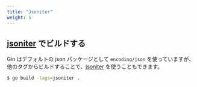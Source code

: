 ```yaml
---
title: "Jsoniter"
weight: 5
---
```


## [jsoniter](https://github.com/json-iterator/go) でビルドする

Gin はデフォルトの json パッケージとして `encoding/json` を使っていますが、他のタグからビルドすることで、[jsoniter](https://github.com/json-iterator/go) を使うこともできます。

```sh
$ go build -tags=jsoniter .
```
